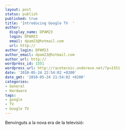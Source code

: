 ```yaml
---
layout: post
status: publish
published: true
title: 'Introducing Google TV  '
author:
  display_name: DPAM23
  login: DPAM23
  email: dpam23@hotmail.com
  url: http://
author_login: DPAM23
author_email: dpam23@hotmail.com
author_url: http://
wordpress_id: 1551
wordpress_url: http://racotecnic.underave.net/?p=1551
date: '2010-05-24 22:54:02 +0200'
date_gmt: '2010-05-24 21:54:02 +0200'
categories:
- General
- Hardware
tags:
- google
- TV
- Google TV
---
```


Benvinguts a la nova era de la televisió:

<a href="{{ site.url }}/uploads/2010/05/google-tv.gif"><img style="display:none;" class="aligncenter size-full wp-image-1558" title="google-tv" src="{{ site.url }}/uploads/2010/05/google-tv.gif" alt="" width="289" height="113" /></a>

<object classid="clsid:d27cdb6e-ae6d-11cf-96b8-444553540000" width="600" height="345" codebase="http://download.macromedia.com/pub/shockwave/cabs/flash/swflash.cab#version=6,0,40,0">



<embed type="application/x-shockwave-flash" width="600" height="345" src="http://www.youtube.com/v/diTpeYoqAhc&amp;hl=en_US&amp;fs=1&amp;" allowscriptaccess="always" allowfullscreen="true"></embed></object>
